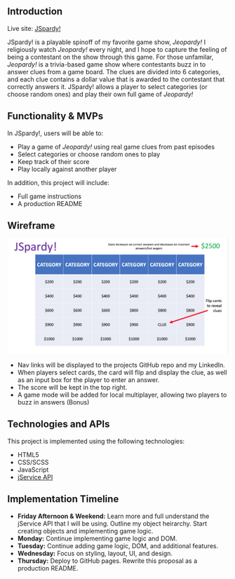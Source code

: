 ## Introduction

Live site: [JSpardy!](https://simonpuno.github.io/JSpardy/)

JSpardy! is a playable spinoff of my favorite game show, *Jeopardy!* I religiously watch *Jeopardy!* every night, and I hope to capture the feeling of being a contestant on the show through this game. For those unfamilar, *Jeopardy!* is a trivia-based game show where contestants buzz in to answer clues from a game board. The clues are divided into 6 categories, and each clue contains a dollar value that is awarded to the contestant that correctly answers it. JSpardy! allows a player to select categories (or choose random ones) and play their own full game of *Jeopardy!* 


## Functionality & MVPs 

In JSpardy!, users will be able to: 

- Play a game of *Jeopardy!* using real game clues from past episodes
- Select categories or choose random ones to play
- Keep track of their score
- Play locally against another player

In addition, this project will include: 

- Full game instructions
- A production README


## Wireframe 

![JSpardy! game board](wireframe.png)

- Nav links will be displayed to the projects GitHub repo and my LinkedIn.
- When players select cards, the card will flip and display the clue, as well as an input box for the player to enter an answer.
- The score will be kept in the top right. 
- A game mode will be added for local multiplayer, allowing two players to buzz in answers (Bonus)


## Technologies and APIs

This project is implemented using the following technologies: 

- HTML5
- CSS/SCSS
- JavaScript
- [jService API](https://jservice.io/)


## Implementation Timeline

- **Friday Afternoon & Weekend:** Learn more and full understand the jService API that I will be using. Outline my object heirarchy. Start creating objects and implementing game logic.
- **Monday:** Continue implementing game logic and DOM. 
- **Tuesday:** Continue adding game logic, DOM, and additional features.
- **Wednesday:** Focus on styling, layout, UI, and design. 
- **Thursday:** Deploy to GitHub pages. Rewrite this proposal as a production README.

